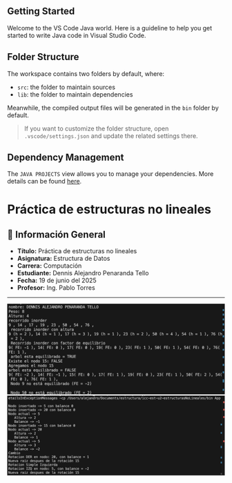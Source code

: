 ## Getting Started

Welcome to the VS Code Java world. Here is a guideline to help you get started to write Java code in Visual Studio Code.

## Folder Structure

The workspace contains two folders by default, where:

- `src`: the folder to maintain sources
- `lib`: the folder to maintain dependencies

Meanwhile, the compiled output files will be generated in the `bin` folder by default.

> If you want to customize the folder structure, open `.vscode/settings.json` and update the related settings there.

## Dependency Management

The `JAVA PROJECTS` view allows you to manage your dependencies. More details can be found [here](https://github.com/microsoft/vscode-java-dependency#manage-dependencies).

# Práctica de estructuras no lineales

## 📌 Información General

- **Título:** Práctica de estructuras no lineales
- **Asignatura:** Estructura de Datos
- **Carrera:** Computación
- **Estudiante:** Dennis Alejandro Penaranda Tello
- **Fecha:** 19 de junio del 2025
- **Profesor:** Ing. Pablo Torres

---
![CAPTURA](IMAGEN.png)
![CAPTURA](imagen1.png)